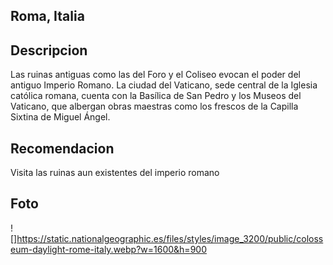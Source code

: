 ## Roma, Italia

## Descripcion
Las ruinas antiguas como las del Foro y el Coliseo evocan el poder del antiguo Imperio Romano. La ciudad del Vaticano, sede central de la Iglesia católica romana, cuenta con la Basílica de San Pedro y los Museos del Vaticano, que albergan obras maestras como los frescos de la Capilla Sixtina de Miguel Ángel. 

## Recomendacion
Visita las ruinas aun existentes del imperio romano

## Foto
![]https://static.nationalgeographic.es/files/styles/image_3200/public/colosseum-daylight-rome-italy.webp?w=1600&h=900